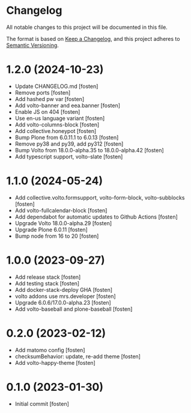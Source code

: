 # Changelog

All notable changes to this project will be documented in this file.

The format is based on [Keep a Changelog](https://keepachangelog.com/en/1.0.0/),
and this project adheres to [Semantic Versioning](https://semver.org/spec/v2.0.0.html).

<!-- You should *NOT* be adding new change log entries to this file.
     You should create a file in the news directory instead.
     For helpful instructions, please see:
     https://6.docs.plone.org/volto/developer-guidelines/contributing.html#create-a-pull-request
-->

<!-- towncrier release notes start -->

# 1.2.0 (2024-10-23)

- Update CHANGELOG.md [fosten]
- Remove ports [fosten]
- Add hashed pw var [fosten]
- Add volto-banner and eea.banner [fosten]
- Enable JS on 404 [fosten]
- Use en-us language variant [fosten]
- Add volto-columns-block [fosten]
- Add collective.honeypot [fosten]
- Bump Plone from 6.0.11.1 to 6.0.13 [fosten]
- Remove py38 and py39, add py312 [fosten]
- Bump Volto from 18.0.0-alpha.35 to 18.0.0-alpha.42 [fosten]
- Add typescript support, volto-slate [fosten]

# 1.1.0 (2024-05-24)

- Add collective.volto.formsupport, volto-form-block, volto-subblocks [fosten]
- Add volto-fullcalendar-block [fosten]
- Add dependabot for automatic updates to Github Actions [fosten]
- Upgrade Volto 18.0.0-alpha.29 [fosten]
- Upgrade Plone 6.0.11 [fosten]
- Bump node from 16 to 20 [fosten]

# 1.0.0 (2023-09-27)

- Add release stack [fosten]
- Add testing stack [fosten]
- Add docker-stack-deploy GHA [fosten]
- volto addons use mrs.developer [fosten]
- Upgrade 6.0.6/17.0.0-alpha.23 [fosten]
- Add volto-baseball and plone-baseball [fosten]

# 0.2.0 (2023-02-12)

- Add matomo config [fosten]
- ​​checksumBehavior: update, re-add theme [fosten]
- Add volto-happy-theme [fosten]

# 0.1.0 (2023-01-30)

- Initial commit [fosten]
